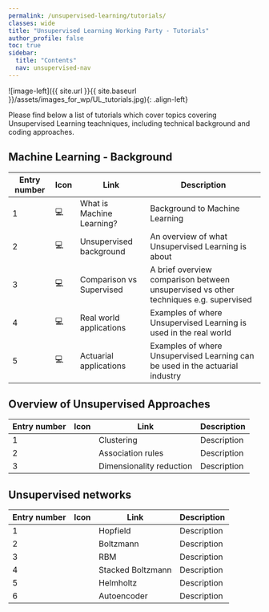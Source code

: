 ```yaml
---
permalink: /unsupervised-learning/tutorials/
classes: wide
title: "Unsupervised Learning Working Party - Tutorials"
author_profile: false
toc: true
sidebar:
  title: "Contents"
  nav: unsupervised-nav
---
```



![image-left]({{ site.url }}{{ site.baseurl }}/assets/images_for_wp/UL_tutorials.jpg){: .align-left}



Please find below a list of tutorials which cover topics covering Unsupervised Learning teachniques, including technical background and coding approaches.

## Machine Learning - Background

| Entry number  | Icon          |Link                          |Description                    |
| ------------- | ------------- |----------------------------- |-------------------------------|
| 1             |:computer:     |What is Machine Learning?     |Background to Machine Learning |
| 2             |:computer:     |Unsupervised background       |An overview of what Unsupervised Learning is about |
| 3             |:computer:     |Comparison vs Supervised      |A brief overview comparison between unsupervised vs other techniques e.g. supervised|
| 4             |:computer:     |Real world applications       |Examples of where Unsupervised Learning is used in the real world|
| 5             |:computer:     |Actuarial applications        |Examples of where Unsupervised Learning can be used in the actuarial industry|

## Overview of Unsupervised Approaches
| Entry number  | Icon          |Link                          |Description                    |
| ------------- | ------------- |----------------------------- |-------------------------------|
| 1             |               |Clustering                    |Description                    |
| 2             |               |Association rules             |Description                    |
| 3             |               |Dimensionality reduction      |Description                    |

## Unsupervised networks
| Entry number  | Icon          |Link                          |Description                    |
| ------------- | ------------- |----------------------------- |-------------------------------|
| 1             |               |Hopfield                      |Description                    |
| 2             |               |Boltzmann                     |Description                    |
| 3             |               |RBM                           |Description                    |
| 4             |               |Stacked Boltzmann             |Description                    |
| 5             |               |Helmholtz                     |Description                    |
| 6             |               |Autoencoder                   |Description                    |
